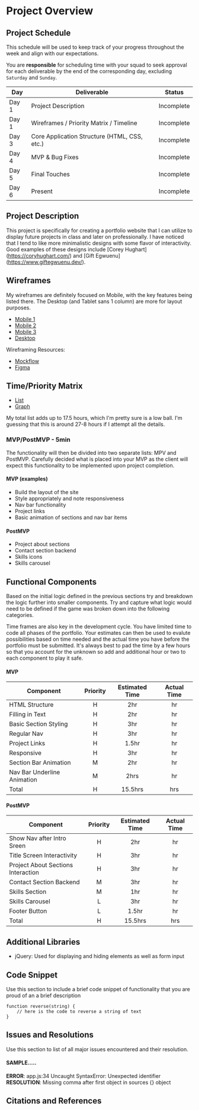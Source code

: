 # Project Overview

## Project Schedule

This schedule will be used to keep track of your progress throughout the week and align with our expectations.  

You are **responsible** for scheduling time with your squad to seek approval for each deliverable by the end of the corresponding day, excluding `Saturday` and `Sunday`.

|  Day | Deliverable | Status
|---|---| ---|
|Day 1| Project Description | Incomplete
|Day 1| Wireframes / Priority Matrix / Timeline | Incomplete
|Day 3| Core Application Structure (HTML, CSS, etc.) | Incomplete
|Day 4| MVP & Bug Fixes | Incomplete
|Day 5| Final Touches | Incomplete
|Day 6| Present | Incomplete


## Project Description

This project is specifically for creating a portfolio website that I can utilize to display future projects in class and later on professionally. I have noticed that I tend to like more minimalistic designs with some flavor of interactivity. Good examples of these designs include [Corey Hughart] (https://coryhughart.com/) and [Gift Egwuenu] (https://www.giftegwuenu.dev/).

## Wireframes

My wireframes are definitely focused on Mobile, with the key features being listed there. The Desktop (and Tablet sans 1 column) are more for layout purposes. 

- [Mobile 1](documentation-photos/wf-mobile-1.jpg)
- [Mobile 2](documentation-photos/wf-mobile-2.jpg)
- [Mobile 3](documentation-photos/wf-mobile-3.jpg)
- [Desktop](documentation-photos/wf-desktop.jpg)

Wireframing Resources:

- [Mockflow](https://mockflow.com/app/#Wireframe)
- [Figma](https://www.figma.com/)


## Time/Priority Matrix 

- [List](documentation-photos/prio-matrix-list.jpg)
- [Graph](documentation-photos/prio-matrix-graph.jpg)

My total list adds up to 17.5 hours, which I'm pretty sure is a low ball. I'm guessing that this is around 27-8 hours if I attempt all the details.

### MVP/PostMVP - 5min

The functionality will then be divided into two separate lists: MPV and PostMVP.  Carefully decided what is placed into your MVP as the client will expect this functionality to be implemented upon project completion.  

#### MVP (examples)

- Build the layout of the site
- Style appropriately and note responsiveness
- Nav bar functionality
- Project links
- Basic animation of sections and nav bar items

#### PostMVP 

- Project about sections
- Contact section backend
- Skills icons
- Skills carousel

## Functional Components

Based on the initial logic defined in the previous sections try and breakdown the logic further into smaller components.  Try and capture what logic would need to be defined if the game was broken down into the following categories.

Time frames are also key in the development cycle.  You have limited time to code all phases of the portfolio. Your estimates can then be used to evalute possibilities based on time needed and the actual time you have before the portfolio must be submitted. It's always best to pad the time by a few hours so that you account for the unknown so add and additional hour or two to each component to play it safe.

#### MVP
| Component | Priority | Estimated Time | Actual Time |
| --- | :---: |  :---: | :---: | 
| HTML Structure | H | 2hr | hr |
| Filling in Text | H | 2hr | hr |
| Basic Section Styling | H | 3hr | hr |
| Regular Nav | H | 3hr | hr |  
| Project Links | H | 1.5hr|  hr | 
| Responsive | H | 3hr | hr | hr |
| Section Bar Animation| M | 2hr | hr|
| Nav Bar Underline Animation| M| 2hrs|  hr | 
| Total | H | 15.5hrs| hrs |

#### PostMVP
| Component | Priority | Estimated Time | Actual Time |
| --- | :---: |  :---: | :---: | 
| Show Nav after Intro Sreen| H | 2hr | hr | 
| Title Screen Interactivity | H | 3hr | hr | 
| Project About Sections Interaction | H | 3hr | hr |
| Contact Section Backend | M | 3hr | hr |
| Skills Section | M | 1hr | hr |
| Skills Carousel | L | 3hr | hr |
| Footer Button | L | 1.5hr | hr |
| Total | H | 15.5hrs| hrs |

## Additional Libraries
 
 - jQuery: Used for displaying and hiding elements as well as form input

## Code Snippet

Use this section to include a brief code snippet of functionality that you are proud of an a brief description  

```
function reverse(string) {
	// here is the code to reverse a string of text
}
```

## Issues and Resolutions
 Use this section to list of all major issues encountered and their resolution.

#### SAMPLE.....
**ERROR**: app.js:34 Uncaught SyntaxError: Unexpected identifier                                
**RESOLUTION**: Missing comma after first object in sources {} object

## Citations and References
